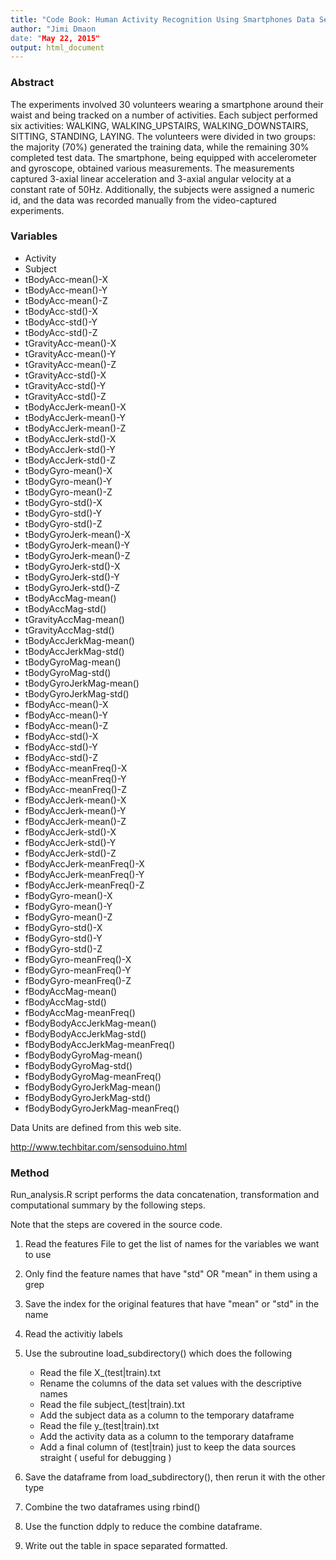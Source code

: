 ```yaml
---
title: "Code Book: Human Activity Recognition Using Smartphones Data Set"
author: "Jimi Dmaon
date: "May 22, 2015"
output: html_document
---
```



### Abstract
The experiments involved 30 volunteers wearing a smartphone around their waist and being tracked on a number of activities. Each subject performed six activities: WALKING, WALKING_UPSTAIRS, WALKING_DOWNSTAIRS, SITTING, STANDING, LAYING. The volunteers were divided in two groups: the majority (70%) generated the training data, while the remaining 30% completed test data. The smartphone, being equipped with accelerometer and gyroscope, obtained various measurements. The measurements captured 3-axial linear acceleration and 3-axial angular velocity at a constant rate of 50Hz. Additionally, the subjects were assigned a numeric id, and the data was recorded manually from the video-captured experiments.


### Variables

* Activity
* Subject
* tBodyAcc-mean()-X
* tBodyAcc-mean()-Y
* tBodyAcc-mean()-Z
* tBodyAcc-std()-X
* tBodyAcc-std()-Y
* tBodyAcc-std()-Z
* tGravityAcc-mean()-X
* tGravityAcc-mean()-Y
* tGravityAcc-mean()-Z
* tGravityAcc-std()-X
* tGravityAcc-std()-Y
* tGravityAcc-std()-Z
* tBodyAccJerk-mean()-X
* tBodyAccJerk-mean()-Y
* tBodyAccJerk-mean()-Z
* tBodyAccJerk-std()-X
* tBodyAccJerk-std()-Y
* tBodyAccJerk-std()-Z
* tBodyGyro-mean()-X
* tBodyGyro-mean()-Y
* tBodyGyro-mean()-Z
* tBodyGyro-std()-X
* tBodyGyro-std()-Y
* tBodyGyro-std()-Z
* tBodyGyroJerk-mean()-X
* tBodyGyroJerk-mean()-Y
* tBodyGyroJerk-mean()-Z
* tBodyGyroJerk-std()-X
* tBodyGyroJerk-std()-Y
* tBodyGyroJerk-std()-Z
* tBodyAccMag-mean()
* tBodyAccMag-std()
* tGravityAccMag-mean()
* tGravityAccMag-std()
* tBodyAccJerkMag-mean()
* tBodyAccJerkMag-std()
* tBodyGyroMag-mean()
* tBodyGyroMag-std()
* tBodyGyroJerkMag-mean()
* tBodyGyroJerkMag-std()
* fBodyAcc-mean()-X
* fBodyAcc-mean()-Y
* fBodyAcc-mean()-Z
* fBodyAcc-std()-X
* fBodyAcc-std()-Y
* fBodyAcc-std()-Z
* fBodyAcc-meanFreq()-X
* fBodyAcc-meanFreq()-Y
* fBodyAcc-meanFreq()-Z
* fBodyAccJerk-mean()-X
* fBodyAccJerk-mean()-Y
* fBodyAccJerk-mean()-Z
* fBodyAccJerk-std()-X
* fBodyAccJerk-std()-Y
* fBodyAccJerk-std()-Z
* fBodyAccJerk-meanFreq()-X
* fBodyAccJerk-meanFreq()-Y
* fBodyAccJerk-meanFreq()-Z
* fBodyGyro-mean()-X
* fBodyGyro-mean()-Y
* fBodyGyro-mean()-Z
* fBodyGyro-std()-X
* fBodyGyro-std()-Y
* fBodyGyro-std()-Z
* fBodyGyro-meanFreq()-X
* fBodyGyro-meanFreq()-Y
* fBodyGyro-meanFreq()-Z
* fBodyAccMag-mean()
* fBodyAccMag-std()
* fBodyAccMag-meanFreq()
* fBodyBodyAccJerkMag-mean()
* fBodyBodyAccJerkMag-std()
* fBodyBodyAccJerkMag-meanFreq()
* fBodyBodyGyroMag-mean()
* fBodyBodyGyroMag-std()
* fBodyBodyGyroMag-meanFreq()
* fBodyBodyGyroJerkMag-mean()
* fBodyBodyGyroJerkMag-std()
* fBodyBodyGyroJerkMag-meanFreq()


Data Units are defined from this web site.

http://www.techbitar.com/sensoduino.html
### Method
Run_analysis.R script performs the data concatenation, transformation and computational summary by the following steps.


Note that the steps are covered in the source code.

1. Read the features File to get the list of names for the variables we want to use

2. Only find the feature names that have "std" OR "mean" in them using a grep

3. Save the index for the original features that have "mean" or "std" in the name

4. Read the activitiy labels

5. Use the subroutine load_subdirectory() which does the following

   * Read the file X_(test|train).txt
   * Rename the columns of the data set values with the descriptive names
   * Read the file subject_(test|train).txt
   * Add the subject data as a column to the temporary dataframe
   * Read the file y_(test|train).txt
   * Add the activity data as a column to the temporary dataframe
   * Add a final column of (test|train) just to keep the data sources straight ( useful for debugging )
    
6. Save the dataframe from load_subdirectory(), then rerun it with the other type

7. Combine the two dataframes using rbind()

8. Use the function ddply to reduce the combine dataframe.

9. Write out the table in space separated formatted.



